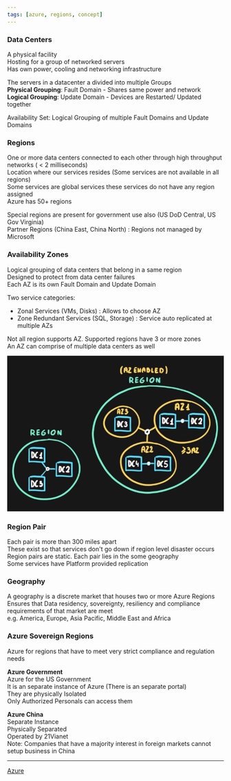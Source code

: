 ```yaml
---
tags: [azure, regions, concept]
---
```


### Data Centers

A physical facility  
Hosting for a group of networked servers  
Has own power, cooling and networking infrastructure

The servers in a datacenter a divided into multiple Groups  
**Physical Grouping**: Fault Domain - Shares same power and network  
**Logical Grouping**: Update Domain - Devices are Restarted/ Updated together

Availability Set: Logical Grouping of multiple Fault Domains and Update Domains

### Regions

One or more data centers connected to each other through high throughput networks ( \< 2 milliseconds)  
Location where our services resides (Some services are not available in all regions)  
Some services are global services these services do not have any region assigned  
Azure has 50+ regions

Special regions are present for government use also (US DoD Central, US Gov Virginia)  
Partner Regions (China East, China North) : Regions not managed by Microsoft

### Availability Zones

Logical grouping of data centers that belong in a same region  
Designed to protect from data center failures  
Each AZ is its own Fault Domain and Update Domain

Two service categories:
* Zonal Services (VMs, Disks) : Allows to choose AZ
* Zone Redundant Services (SQL, Storage) : Service auto replicated at multiple AZs

Not all region supports AZ. Supported regions have 3 or more zones  
An AZ can comprise of multiple data centers as well

![Availability Zones|440](../images/availability-zones.png)

### Region Pair

Each pair is more than 300 miles apart  
These exist so that services don't go down if region level disaster occurs  
Region pairs are static. Each pair lies in the some geography  
Some services have Platform provided replication

### Geography

A geography is a discrete market that houses two or more Azure Regions  
Ensures that Data residency, sovereignty, resiliency and compliance requirements of that market are meet  
e.g. America, Europe, Asia Pacific, Middle East and Africa

### Azure Sovereign Regions

Azure for regions that have to meet very strict compliance and regulation needs

**Azure Government**  
Azure for the US Government  
It is an separate instance of Azure (There is an separate portal)  
They are physically Isolated  
Only Authorized Personals can access them

**Azure China**  
Separate Instance  
Physically Separated  
Operated by 21Vianet  
Note: Companies that have a majority interest in foreign markets cannot setup business in China

---

[Azure](../Azure.md)

